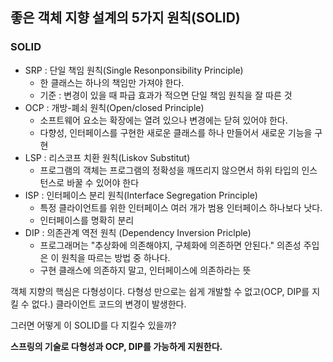 ## 좋은 객체 지향 설계의 5가지 원칙(SOLID)

### SOLID
- SRP : 단일 책임 원칙(Single Resonponsibility Principle)
	- 한 클래스는 하나의 책임만 가져야 한다.
	- 기준 : 변경이 있을 때 파급 효과가 적으면 단일 책임 원칙을 잘 따른 것
- OCP : 개방-폐쇠 원칙(Open/closed Principle)
	- 소프트웨어 요소는 확장에는 열려 있으나 변경에는 닫혀 있어야 한다.
	- 다향성, 인터페이스를 구현한 새로운 클래스를 하나 만들어서 새로운 기능을 구현
- LSP : 리스코프 치환 원칙(Liskov Substitut)
	- 프로그램의 객체는 프로그램의 정확성을 깨뜨리지 않으면서 하위 타입의 인스턴스로 바꿀 수 있어야 한다
- ISP : 인터페이스 분리 원칙(Interface Segregation Principle)
	- 특정 클라이언트를 위한 인터페이스 여러 개가 범용 인터페이스 하나보다 낫다.
	- 인터페이스를 명확히 분리
- DIP : 의존관계 역전 원칙 (Dependency Inversion Priclple)
	- 프로그래머는 "추상화에 의존해야지, 구체화에 의존하면 안된다." 의존성 주입은 이 원칙을 따르는 방법 중 하나다.
	- 구현 클래스에 의존하지 말고, 인터페이스에 의존하라는 뜻


객체 지향의 핵심은 다형성이다. 다형성 만으로는 쉽게 개발할 수 없고(OCP, DIP를 지킬 수 없다.) 
클라이언트 코드의 변경이 발생한다.

그러면 어떻게 이 SOLID를 다 지킬수 있을까?

**스프링의 기술로 다형성과 OCP, DIP를 가능하게 지원한다.**
